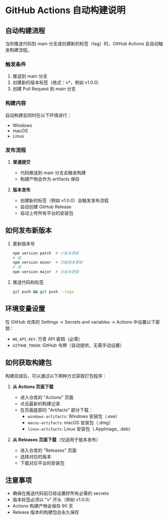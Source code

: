 # GitHub Actions 自动构建说明

## 自动构建流程

当你推送代码到 main 分支或创建新的标签（tag）时，GitHub Actions 会自动触发构建流程。

### 触发条件

1. 推送到 main 分支
2. 创建新的版本标签（格式：v*，例如 v1.0.0）
3. 创建 Pull Request 到 main 分支

### 构建内容

自动构建会同时在以下环境进行：
- Windows
- macOS
- Linux

### 发布流程

1. **普通提交**
   - 代码推送到 main 分支会触发构建
   - 构建产物会作为 artifacts 保存

2. **版本发布**
   - 创建新的标签（例如 v1.0.0）会触发发布流程
   - 自动创建 GitHub Release
   - 自动上传所有平台的安装包

## 如何发布新版本

1. 更新版本号
   ```bash
   npm version patch  # 小版本更新
   # 或
   npm version minor  # 功能版本更新
   # 或
   npm version major  # 主版本更新
   ```

2. 推送代码和标签
   ```bash
   git push && git push --tags
   ```

## 环境变量设置

在 GitHub 仓库的 Settings -> Secrets and variables -> Actions 中设置以下密钥：

- `WQ_API_KEY`: 万青 API 密钥（必需）
- `GITHUB_TOKEN`: GitHub 令牌（自动提供，无需手动设置）

## 如何获取构建包

构建完成后，可以通过以下两种方式获取打包程序：

1. **从 Actions 页面下载**
   - 进入仓库的 "Actions" 页面
   - 点击最新的构建记录
   - 在页面底部的 "Artifacts" 部分下载：
     - `windows-artifacts`: Windows 安装包（.exe）
     - `macos-artifacts`: macOS 安装包（.dmg）
     - `linux-artifacts`: Linux 安装包（.AppImage, .deb）

2. **从 Releases 页面下载**（仅适用于版本发布）
   - 进入仓库的 "Releases" 页面
   - 选择对应的版本
   - 下载对应平台的安装包

## 注意事项

- 确保在推送代码前已经设置好所有必需的 secrets
- 版本标签必须以 "v" 开头（例如 v1.0.0）
- Actions 构建产物会保存 90 天
- Release 版本的构建包会永久保存